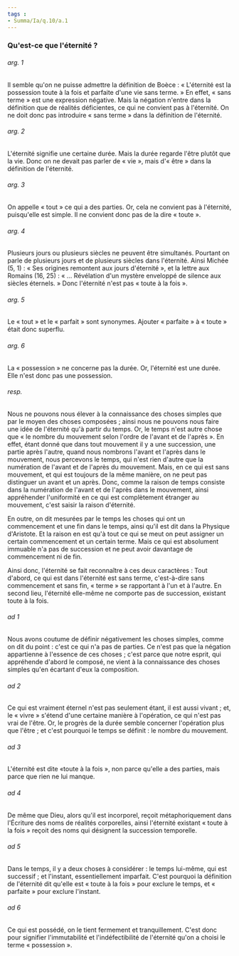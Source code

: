 ```yaml
---
tags : 
- Summa/Ia/q.10/a.1
---
```


### Qu'est-ce que l'éternité ?

###### arg. 1
Il semble qu'on ne puisse admettre la définition de Boèce : « L'éternité est la possession toute à la fois et parfaite d'une vie sans terme. » En effet, « sans terme » est une expression négative. Mais la négation n'entre dans la définition que de réalités déficientes, ce qui ne convient pas à l'éternité. On ne doit donc pas introduire « sans terme » dans la définition de l'éternité. 

###### arg. 2
L'éternité signifie une certaine durée. Mais la durée regarde l'être plutôt que la vie. Donc on ne devait pas parler de « vie », mais d'« être » dans la définition de l'éternité. 

###### arg. 3
On appelle « tout » ce qui a des parties. Or, cela ne convient pas à l'éternité, puisqu'elle est simple. Il ne convient donc pas de la dire « toute ». 

###### arg. 4
Plusieurs jours ou plusieurs siècles ne peuvent être simultanés. Pourtant on parle de plusieurs jours et de plusieurs siècles dans l'éternité. Ainsi Michée (5, 1) : « Ses origines remontent aux jours d'éternité », et la lettre aux Romains (16, 25) : « ... Révélation d'un mystère enveloppé de silence aux siècles éternels. » Donc l'éternité n'est pas « toute à la fois ». 

###### arg. 5
Le « tout » et le « parfait » sont synonymes. Ajouter « parfaite » à « toute » était donc superflu. 

###### arg. 6
La « possession » ne concerne pas la durée. Or, l'éternité est une durée. Elle n'est donc pas une possession. 

###### resp.
Nous ne pouvons nous élever à la connaissance des choses simples que par le moyen des choses composées ; ainsi nous ne pouvons nous faire une idée de l'éternité qu'à partir du temps. Or, le temps n'est autre chose que « le nombre du mouvement selon l'ordre de l'avant et de l'après ». En effet, étant donné que dans tout mouvement il y a une succession, une partie après l'autre, quand nous nombrons l'avant et l'après dans le mouvement, nous percevons le temps, qui n'est rien d'autre que la numération de l'avant et de l'après du mouvement. Mais, en ce qui est sans mouvement, et qui est toujours de la même manière, on ne peut pas distinguer un avant et un après. Donc, comme la raison de temps consiste dans la numération de l'avant et de l'après dans le mouvement, ainsi appréhender l'uniformité en ce qui est complètement étranger au mouvement, c'est saisir la raison d'éternité. 

En outre, on dit mesurées par le temps les choses qui ont un commencement et une fin dans le temps, ainsi qu'il est dit dans la Physique d'Aristote. Et la raison en est qu'à tout ce qui se meut on peut assigner un certain commencement et un certain terme. Mais ce qui est absolument immuable n'a pas de succession et ne peut avoir davantage de commencement ni de fin. 

Ainsi donc, l'éternité se fait reconnaître à ces deux caractères : Tout d'abord, ce qui est dans l'éternité est sans terme, c'est-à-dire sans commencement et sans fin, « terme » se rapportant à l'un et à l'autre. En second lieu, l'éternité elle-même ne comporte pas de succession, existant toute à la fois. 

###### ad 1
Nous avons coutume de définir négativement les choses simples, comme on dit du point : c'est ce qui n'a pas de parties. Ce n'est pas que la négation appartienne à l'essence de ces choses ; c'est parce que notre esprit, qui appréhende d'abord le composé, ne vient à la connaissance des choses simples qu'en écartant d'eux la composition. 

###### ad 2
Ce qui est vraiment éternel n'est pas seulement étant, il est aussi vivant ; et, le « vivre » s'étend d'une certaine manière à l'opération, ce qui n'est pas vrai de l'être. Or, le progrès de la durée semble concerner l'opération plus que l'être ; et c'est pourquoi le temps se définit : le nombre du mouvement. 

###### ad 3
L'éternité est dite «toute à la fois », non parce qu'elle a des parties, mais parce que rien ne lui manque. 

###### ad 4
De même que Dieu, alors qu'il est incorporel, reçoit métaphoriquement dans l'Écriture des noms de réalités corporelles, ainsi l'éternité existant « toute à la fois » reçoit des noms qui désignent la succession temporelle. 

###### ad 5
Dans le temps, il y a deux choses à considérer : le temps lui-même, qui est successif ; et l'instant, essentiellement imparfait. C'est pourquoi la définition de l'éternité dit qu'elle est « toute à la fois » pour exclure le temps, et « parfaite » pour exclure l'instant. 

###### ad 6
Ce qui est possédé, on le tient fermement et tranquillement. C'est donc pour signifier l'immutabilité et l'indéfectibilité de l'éternité qu'on a choisi le terme « possession ». 




